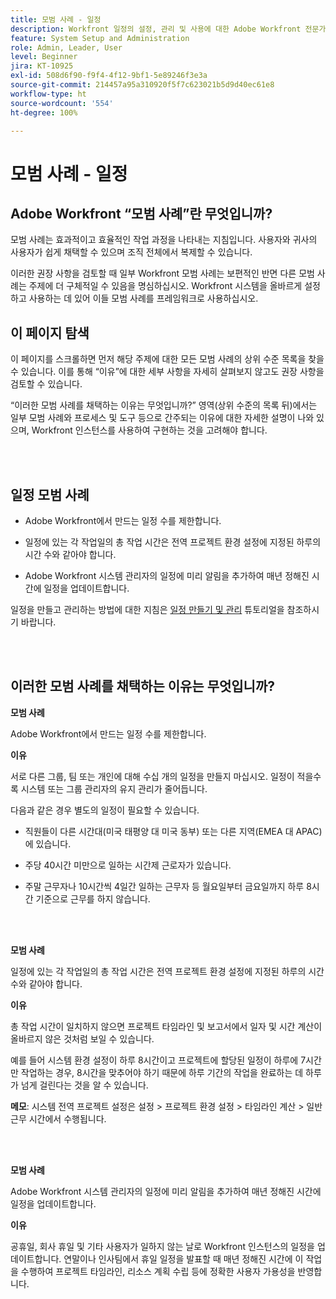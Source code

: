 ```yaml
---
title: 모범 사례 - 일정
description: Workfront 일정의 설정, 관리 및 사용에 대한 Adobe Workfront 전문가의 모범 사례 권장 사항을 살펴봅니다.
feature: System Setup and Administration
role: Admin, Leader, User
level: Beginner
jira: KT-10925
exl-id: 508d6f90-f9f4-4f12-9bf1-5e89246f3e3a
source-git-commit: 214457a95a310920f5f7c623021b5d9d40ec61e8
workflow-type: ht
source-wordcount: '554'
ht-degree: 100%

---
```


# 모범 사례 - 일정

## Adobe Workfront “모범 사례”란 무엇입니까?

모범 사례는 효과적이고 효율적인 작업 과정을 나타내는 지침입니다. 사용자와 귀사의 사용자가 쉽게 채택할 수 있으며 조직 전체에서 복제할 수 있습니다.

이러한 권장 사항을 검토할 때 일부 Workfront 모범 사례는 보편적인 반면 다른 모범 사례는 주제에 더 구체적일 수 있음을 명심하십시오. Workfront 시스템을 올바르게 설정하고 사용하는 데 있어 이들 모범 사례를 프레임워크로 사용하십시오.

## 이 페이지 탐색

이 페이지를 스크롤하면 먼저 해당 주제에 대한 모든 모범 사례의 상위 수준 목록을 찾을 수 있습니다. 이를 통해 “이유”에 대한 세부 사항을 자세히 살펴보지 않고도 권장 사항을 검토할 수 있습니다.

“이러한 모범 사례를 채택하는 이유는 무엇입니까?” 영역(상위 수준의 목록 뒤)에서는 일부 모범 사례와 프로세스 및 도구 등으로 간주되는 이유에 대한 자세한 설명이 나와 있으며, Workfront 인스턴스를 사용하여 구현하는 것을 고려해야 합니다.

</br>
</br>

## 일정 모범 사례

* Adobe Workfront에서 만드는 일정 수를 제한합니다.

* 일정에 있는 각 작업일의 총 작업 시간은 전역 프로젝트 환경 설정에 지정된 하루의 시간 수와 같아야 합니다.

* Adobe Workfront 시스템 관리자의 일정에 미리 알림을 추가하여 매년 정해진 시간에 일정을 업데이트합니다.


일정을 만들고 관리하는 방법에 대한 지침은 [일정 만들기 및 관리](/help/administration-and-setup/configure-system-defaults/create-and-manage-schedules.md) 튜토리얼을 참조하시기 바랍니다.

</br>
</br>

## 이러한 모범 사례를 채택하는 이유는 무엇입니까?

**모범 사례**

Adobe Workfront에서 만드는 일정 수를 제한합니다.



**이유**

서로 다른 그룹, 팀 또는 개인에 대해 수십 개의 일정을 만들지 마십시오. 일정이 적을수록 시스템 또는 그룹 관리자의 유지 관리가 줄어듭니다.



다음과 같은 경우 별도의 일정이 필요할 수 있습니다.

* 직원들이 다른 시간대(미국 태평양 대 미국 동부) 또는 다른 지역(EMEA 대 APAC)에 있습니다.

* 주당 40시간 미만으로 일하는 시간제 근로자가 있습니다.

* 주말 근무자나 10시간씩 4일간 일하는 근무자 등 월요일부터 금요일까지 하루 8시간 기준으로 근무를 하지 않습니다.

</br>
</br>

**모범 사례**

일정에 있는 각 작업일의 총 작업 시간은 전역 프로젝트 환경 설정에 지정된 하루의 시간 수와 같아야 합니다.



**이유**

총 작업 시간이 일치하지 않으면 프로젝트 타임라인 및 보고서에서 일자 및 시간 계산이 올바르지 않은 것처럼 보일 수 있습니다.

예를 들어 시스템 환경 설정이 하루 8시간이고 프로젝트에 할당된 일정이 하루에 7시간만 작업하는 경우, 8시간을 맞추어야 하기 때문에 하루 기간의 작업을 완료하는 데 하루가 넘게 걸린다는 것을 알 수 있습니다.

**메모**: 시스템 전역 프로젝트 설정은 설정 > 프로젝트 환경 설정 > 타임라인 계산 > 일반 근무 시간에서 수행됩니다.

</br>
</br>


**모범 사례**

Adobe Workfront 시스템 관리자의 일정에 미리 알림을 추가하여 매년 정해진 시간에 일정을 업데이트합니다.

**이유**

공휴일, 회사 휴일 및 기타 사용자가 일하지 않는 날로 Workfront 인스턴스의 일정을 업데이트합니다. 연말이나 인사팀에서 휴일 일정을 발표할 때 매년 정해진 시간에 이 작업을 수행하여 프로젝트 타임라인, 리소스 계획 수립 등에 정확한 사용자 가용성을 반영합니다.

